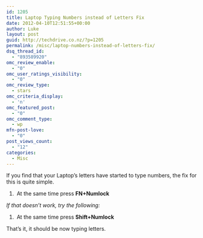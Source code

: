 ```yaml
---
id: 1205
title: Laptop Typing Numbers instead of Letters Fix
date: 2012-04-10T12:51:55+00:00
author: Luke
layout: post
guid: http://techdrive.co.nz/?p=1205
permalink: /misc/laptop-numbers-instead-of-letters-fix/
dsq_thread_id:
  - "893589920"
omc_review_enable:
  - "0"
omc_user_ratings_visibility:
  - "0"
omc_review_type:
  - stars
omc_criteria_display:
  - 'n'
omc_featured_post:
  - "0"
omc_comment_type:
  - wp
mfn-post-love:
  - "0"
post_views_count:
  - "12"
categories:
  - Misc
---
```

If you find that your Laptop&#8217;s letters have started to type numbers, the fix for this is quite simple.

  1.  At the same time press **FN+Numlock**

_If that doesn&#8217;t work, try the following:_

  1.  At the same time press **Shift+Numlock**

That&#8217;s it, it should be now typing letters.